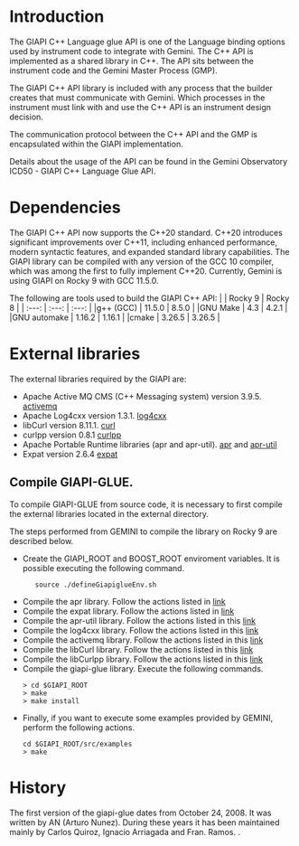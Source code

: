 # Introduction

The GIAPI C++ Language glue API  is one of the Language binding options used by
instrument code to integrate with Gemini.  The C++ API is implemented as a
shared library in C++. The API sits between the instrument code and the
Gemini Master Process (GMP).

The GIAPI C++ API library is included with any process that the builder creates
that must communicate with Gemini. Which processes in the instrument must link
with and use the C++ API is an instrument design decision.

The communication protocol between the C++ API and the GMP is encapsulated
within the GIAPI implementation.

Details about the usage of the API can be found in the Gemini Observatory
ICD50 - GIAPI C++ Language Glue API.

# Dependencies

The GIAPI C++ API now supports the C++20 standard. C++20 introduces significant
improvements over C++11, including enhanced performance, modern syntactic features,
and expanded standard library capabilities. The GIAPI library can be compiled with any
version of the GCC 10 compiler, which was among the first to fully implement C++20.
Currently, Gemini is using GIAPI on Rocky 9 with GCC 11.5.0.

The following are tools used to build the GIAPI C++ API:
|             | Rocky 9 | Rocky 8 |
|    :---:    |  :---:   |  :---:   |
|g++ (GCC)    | 11.5.0    | 8.5.0    |
|GNU Make     | 4.3     | 4.2.1   |
|GNU automake | 1.16.2   | 1.16.1   |
|cmake        | 3.26.5 | 3.26.5 |

# External libraries
The external libraries required by the GIAPI are:
* Apache Active MQ CMS (C++ Messaging system) version 3.9.5. [activemq](external/activemq-cpp-library-3.9.5)
* Apache Log4cxx version 1.3.1. [log4cxx](external/apache-log4cxx-1.3.1) 
* libCurl version 8.11.1. [curl](external/curl-8.11.1) 
* curlpp version 0.8.1 [curlpp](external/curlpp-0.8.1) 
* Apache Portable Runtime libraries (apr and apr-util). [apr](external/apr-1.7.5) and  [apr-util](external/apr-util-1.6.3)
* Expat version 2.6.4 [expat](external/expat-2.6.4) 

## Compile GIAPI-GLUE.
To compile GIAPI-GLUE from source code, it is necessary to first compile the external libraries 
located in the external directory. 

The steps performed from GEMINI to compile the library on Rocky 9 are described below. 

* Create the GIAPI_ROOT and BOOST_ROOT enviroment variables. It is possible executing the following command.
   ```
      source ./defineGiapiglueEnv.sh
   ```
* Compile the apr library. Follow the actions listed in [link](external/apr-1.7.5)
* Compile the expat library. Follow the actions listed in [link](external/expat-2.6.4) 
* Compile the apr-util library. Follow the actions listed in this [link](external/apr-util-1.6.3)
* Compile the log4cxx library. Follow the actions listed in this [link](external/apache-log4cxx-1.3.1) 
* Compile the activemq library. Follow the actions listed in this [link](external/activemq-cpp-library-3.9.5)
* Compile the libCurl library. Follow the actions listed in this [link](external/curl-8.11.1) 
* Compile the libCurlpp library. Follow the actions listed in this [link](external/curlpp-0.8.1)
* Compile the giapi-glue library. Execute the following commands.
  ```
  > cd $GIAPI_ROOT
  > make 
  > make install
  ``` 
* Finally, if you want to execute some examples provided by GEMINI, perform the following actions. 
  ```
  cd $GIAPI_ROOT/src/examples
  > make
  ```


# History
The first version of the giapi-glue dates from October 24, 2008. It was written by AN (Arturo Nunez). 
During these years it has been maintained mainly by Carlos Quiroz, Ignacio Arriagada and Fran. Ramos. . 

